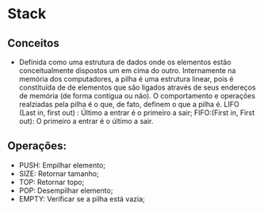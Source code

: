 # Stack

## Conceitos

- Definida como uma estrutura de dados onde os elementos estão conceitualmente dispostos um em cima do outro. Internamente na memória dos computadores, a pilha é uma estrutura linear, pois é constituída de de elementos que são ligados através de seus endereços de memória (de forma contígua ou não). O comportamento e operações realziadas pela pilha é o que, de fato, definem o que a pilha é.
  LIFO (Last in, first out) : Último a entrar é o primeiro a sair;
  FIFO:(First in, First out): O primeiro a entrar é o último a sair.

## Operações:

- PUSH: Empilhar elemento;
- SIZE: Retornar tamanho;
- TOP: Retornar topo;
- POP: Desempilhar elemento;
- EMPTY: Verificar se a pilha está vazia;

